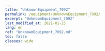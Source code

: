 ```yaml
---
title: "UnknownEquipment_7092"
permalink: /equipment/UnknownEquipment_7092/
excerpt: "UnknownEquipment_7092"
last_modified_at: 2021-01-25
lang: en
ref: "UnknownEquipment_7092.md"
toc: false
classes: wide
---
```


